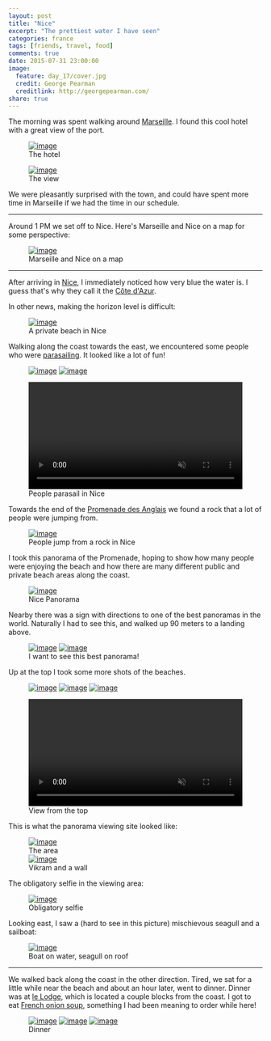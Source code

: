 ```yaml
---
layout: post
title: "Nice"
excerpt: "The prettiest water I have seen"
categories: france
tags: [friends, travel, food]
comments: true
date: 2015-07-31 23:00:00
image:
  feature: day_17/cover.jpg
  credit: George Pearman
  creditlink: http://georgepearman.com/
share: true
---
```


The morning was spent walking around [Marseille](https://en.wikipedia.org/wiki/Marseille).  I found this cool hotel with a great view of the port.

<figure class="full">
	<a href="{{site.url}}/images/day_17/3.jpg" title=""><img src="{{site.url}}/images/day_17/3.jpg" alt="image"></a>
    <figcaption>The hotel</figcaption>
</figure>

<figure class="full">
	<a href="{{site.url}}/images/day_17/3.jpg" title=""><img src="{{site.url}}/images/day_17/4.jpg" alt="image"></a>
    <figcaption>The view</figcaption>
</figure>

We were pleasantly surprised with the town, and could have spent more
time in Marseille if we had the time in our schedule.

---

Around 1 PM we set off to Nice.  Here's Marseille and Nice on a map for some
perspective:

<figure class="full">
	<a href="{{site.url}}/images/day_17/map.png" title=""><img src="{{site.url}}/images/day_17/map.png" alt="image"></a>
    <figcaption>Marseille and Nice on a map</figcaption>
</figure>

---

After arriving in [Nice](https://en.wikipedia.org/wiki/Nice), I immediately
noticed how very blue the water is.  I guess that's why they call it the [Côte
d'Azur](https://en.wikipedia.org/wiki/French_Riviera).

In other news, making the horizon level is difficult:

<figure class="full">
	<a href="{{site.url}}/images/day_17/5.jpg" title="A private beach in Nice"><img src="{{site.url}}/images/day_17/5.jpg" alt="image"></a>
    <figcaption>A private beach in Nice</figcaption>
</figure>

Walking along the coast towards the east, we encountered some people who were
[parasailing](https://en.wikipedia.org/wiki/Parasailing).  It looked like a lot
of fun!

<figure class="half" style="padding-bottom:0px">
	<a href="{{site.url}}/images/day_17/6.jpg" title="People parasail in Nice"><img src="{{site.url}}/images/day_17/6.jpg" alt="image"></a>
	<a href="{{site.url}}/images/day_17/8.jpg" title="People parasail in Nice"><img src="{{site.url}}/images/day_17/8.jpg" alt="image"></a>
</figure>

<figure class="full" style="padding-top:0px">
    <video width="100%" controls loop autoplay muted>
      <source src="{{site.url}}/images/day_17/wind.mp4">
    </video>
    <figcaption>People parasail in Nice</figcaption>
</figure>

Towards the end of the [Promenade des Anglais](https://en.wikipedia.org/wiki/Promenade_des_Anglais) we found a rock that a lot of people were jumping from.

<figure class="full">
	<a href="{{site.url}}/images/day_17/15.jpg" title="People jump from a rock in Nice"><img src="{{site.url}}/images/day_17/15.jpg" alt="image"></a>
    <figcaption>People jump from a rock in Nice</figcaption>
</figure>

I took this panorama of the Promenade, hoping to show how many people were
enjoying the beach and how there are many different public and private beach
areas along the coast.

<figure class="full">
	<a href="{{site.url}}/images/day_17/19.jpg" title="Promenade des Anglais"><img src="{{site.url}}/images/day_17/19.jpg" alt="image"></a>
    <figcaption>Nice Panorama</figcaption>
</figure>

Nearby there was a sign with directions to one of the best panoramas in the
world.  Naturally I had to see this, and walked up 90 meters to a landing
above.

<figure class="half">
    <a href="{{site.url}}/images/day_17/20.jpg" title="One of the best panoramas in the world"><img src="{{site.url}}/images/day_17/20.jpg" alt="image"></a>
    <a href="{{site.url}}/images/day_17/21.jpg" title="I had to walk all the way up there"><img src="{{site.url}}/images/day_17/21.jpg" alt="image"></a>
    <figcaption>I want to see this best panorama!</figcaption>
</figure>

Up at the top I took some more shots of the beaches.

<figure class="full" style="padding-bottom:0px">
	<a href="{{site.url}}/images/day_17/24.jpg" title="Nice, France"><img src="{{site.url}}/images/day_17/24.jpg" alt="image"></a>
	<a href="{{site.url}}/images/day_17/25.jpg" title="Nice, France"><img src="{{site.url}}/images/day_17/25.jpg" alt="image"></a>
	<a href="{{site.url}}/images/day_17/26.jpg" title="Nice, France"><img src="{{site.url}}/images/day_17/26.jpg" alt="image"></a>
</figure>

<figure class="full" style="padding-top:0px">
    <video width="100%" controls loop autoplay muted>
      <source src="{{site.url}}/images/day_17/beach.mp4">
    </video>
    <figcaption>View from the top</figcaption>
</figure>

This is what the panorama viewing site looked like:

<figure class="full">
	<a href="{{site.url}}/images/day_17/40.jpg" title="The area"><img src="{{site.url}}/images/day_17/40.jpg" alt="image"></a>
    <figcaption>The area</figcaption>
	<a href="{{site.url}}/images/day_17/29.jpg" title="Vikram and a wall"><img src="{{site.url}}/images/day_17/29.jpg" alt="image"></a>
    <figcaption>Vikram and a wall</figcaption>
</figure>

The obligatory selfie in the viewing area:

<figure class="full">
	<a href="{{site.url}}/images/day_17/42.jpg" title="Obligatory selfi"><img src="{{site.url}}/images/day_17/42.jpg" alt="image"></a>
    <figcaption>Obligatory selfie</figcaption>
</figure>

Looking east, I saw a (hard to see in this picture) mischievous seagull and
a sailboat:

<figure class="full">
	<a href="{{site.url}}/images/day_17/38.jpg" title=""><img src="{{site.url}}/images/day_17/38.jpg" alt="image"></a>
    <figcaption>Boat on water, seagull on roof</figcaption>
</figure>

---

We walked back along the coast in the other direction.  Tired, we sat for
a little while near the beach and about an hour later, went to dinner.  Dinner
was at [le Lodge](http://www.lelodgerestaurant.com), which is located a couple
blocks from the coast.  I got to eat [French onion
soup](https://en.wikipedia.org/wiki/French_onion_soup), something I had been
meaning to order while here!

<figure class="third">
	<a href="{{site.url}}/images/day_17/43.jpg" title="French onion soup"><img src="{{site.url}}/images/day_17/43.jpg" alt="image"></a>
	<a href="{{site.url}}/images/day_17/44.jpg" title="Vikram eats pasta"><img src="{{site.url}}/images/day_17/44.jpg" alt="image"></a>
	<a href="{{site.url}}/images/day_17/45.jpg" title="Creme brûlée"><img src="{{site.url}}/images/day_17/45.jpg" alt="image"></a>
    <figcaption>Dinner</figcaption>
</figure>
